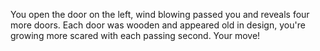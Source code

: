 You open the door on the left, wind blowing passed you and reveals four more doors. Each door was wooden and appeared old in design, you're growing more scared with each passing second. Your move!